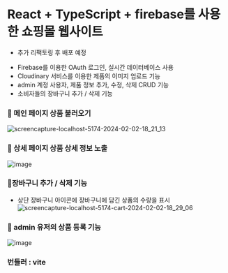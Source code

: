# React + TypeScript + firebase를 사용한 쇼핑몰 웹사이트
* 추가 리팩토링 후 배포 예정
- Firebase를 이용한 OAuth 로그인, 실시간 데이터베이스 사용  
- Cloudinary 서비스를 이용한 제품의 이미지 업로드 기능
- admin 계정 사용자, 제품 정보 추가, 수정, 삭제 CRUD 기능
- 소비자들의 장바구니 추가 / 삭제 기능

### 🐻 메인 페이지 상품 불러오기
![screencapture-localhost-5174-2024-02-02-18_21_13](https://github.com/developer-jyyun/shoppingmall/assets/131247158/9f2c5c6f-4179-40ab-a252-48becac9c32d)

### 🐻 상세 페이지 상품 상세 정보 노출
![image](https://github.com/developer-jyyun/shoppingmall/assets/131247158/a3487a00-ee56-46eb-8bb0-ee6a5fa5145e)

### 🐻장바구니 추가 / 삭제 기능 
- 상단 장바구니 아이콘에 장바구니에 담긴 상품의 수량을 표시
![screencapture-localhost-5174-cart-2024-02-02-18_29_06](https://github.com/developer-jyyun/shoppingmall/assets/131247158/f77a2047-dc8e-493f-81b2-be710dccc52e)

### 🐻 admin 유저의 상품 등록 기능
![image](https://github.com/developer-jyyun/shoppingmall/assets/131247158/6537a798-7a3a-498c-a512-f3bbc4b9aab3)


### 번들러 : vite 
